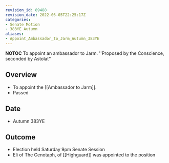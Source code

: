```yaml
---
revision_id: 89488
revision_date: 2022-05-05T22:25:17Z
categories:
- Senate Motion
- 383YE Autumn
aliases:
- Appoint_Ambassador_to_Jarm_Autumn_383YE
---
```



__NOTOC__
To appoint an ambassador to Jarm.
''Proposed by the Conscience, seconded by Astolat''

## Overview
* To appoint the [[Ambassador to Jarm]].
* Passed
## Date
* Autumn 383YE
## Outcome
* Election held Saturday 9pm Senate Session
* Eli of The Cenotaph, of [[Highguard]] was appointed to the position